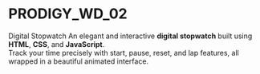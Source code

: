 # PRODIGY_WD_02
Digital Stopwatch
An elegant and interactive **digital stopwatch** built using **HTML**, **CSS**, and **JavaScript**.  
Track your time precisely with start, pause, reset, and lap features, all wrapped in a beautiful animated interface.
